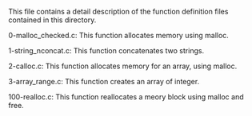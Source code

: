 This file contains a detail description of the function definition files contained in this directory.

  0-malloc_checked.c: This function allocates memory using malloc.

  1-string_nconcat.c: This function concatenates two strings.

  2-calloc.c: This function allocates memory for an array, using malloc.

  3-array_range.c: This function creates an array of integer.

  100-realloc.c: This function reallocates a meory block using malloc and free.
